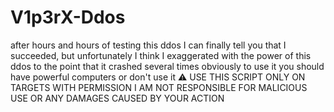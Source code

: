 # V1p3rX-Ddos
after hours and hours of testing this ddos ​​I can finally tell you that I succeeded, but unfortunately I think I exaggerated with the power of this ddos ​​to the point that it crashed several times
obviously to use it you should have powerful computers or don't use it
⚠️ USE THIS SCRIPT ONLY ON TARGETS WITH PERMISSION
I AM NOT RESPONSIBLE FOR MALICIOUS USE OR ANY DAMAGES CAUSED BY YOUR ACTION
